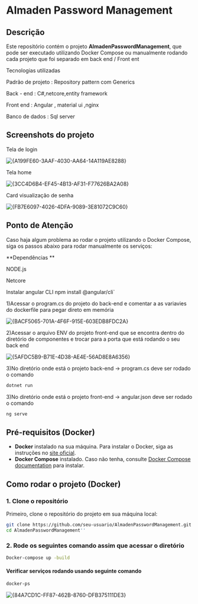# Almaden Password Management

## Descrição

Este repositório contém o projeto **AlmadenPasswordManagement**, que pode ser executado utilizando Docker Compose ou manualmente rodando cada projeto que foi separado em back end / Front ent

Tecnologias utilizadas 

Padrão de projeto : Repository pattern com Generics

Back - end : C#,netcore,entity framework

Front end : Angular , material ui ,nginx 

Banco de dados : Sql server 

## Screenshots do projeto

Tela de login

![{A199FE60-3AAF-4030-AA64-14A119AE8288}](https://github.com/user-attachments/assets/fd68ed68-2165-44ba-8194-9f95fc819374)

Tela home 

![{3CC4D6B4-EF45-4B13-AF31-F77626BA2A08}](https://github.com/user-attachments/assets/b547ce44-6b15-4bfe-b41d-9b7ee2ab2412)

Card visualização de senha 

![{FB7E6097-4026-4DFA-9089-3E81072C9C60}](https://github.com/user-attachments/assets/1b04a97d-166b-483f-acbb-840017c15db3)




## Ponto de Atenção

Caso haja algum problema ao rodar o projeto utilizando o Docker Compose, siga os passos abaixo para rodar manualmente os serviços:

**Dependências **

NODE.js 

Netcore 

Instalar angular CLI npm install @angular/cli`

1)Acessar o program.cs do projeto do back-end e comentar a as variavies do dockerfile para pegar direto em memória


![{BACF5065-701A-4F6F-915E-603EDB8FDC2A}](https://github.com/user-attachments/assets/ec8f9f4b-3920-453c-a5d1-2208a0fe362d)

2)Acessar o arquivo ENV do projeto front-end que se encontra dentro do diretório de componentes e trocar para  a porta que está rodando o seu back end


![{5AFDC5B9-B71E-4D38-AE4E-56AD8E8A6356}](https://github.com/user-attachments/assets/d9d16b4b-2ff6-4c2b-93bb-ec3ce20b1a05)

3)No diretório onde está o projeto back-end -> program.cs deve ser rodado o comando 
```bash
dotnet run
```

3)No diretório onde está o projeto front-end -> angular.json deve ser rodado o comando 
```bash
ng serve
```




## Pré-requisitos (Docker)

- **Docker** instalado na sua máquina. Para instalar o Docker, siga as instruções no [site oficial](https://www.docker.com/get-started).
- **Docker Compose** instalado. Caso não tenha, consulte [Docker Compose documentation](https://docs.docker.com/compose/install/) para instalar.

## Como rodar o projeto (Docker)

### 1. Clone o repositório

Primeiro, clone o repositório do projeto em sua máquina local:

```bash
git clone https://github.com/seu-usuario/AlmadenPasswordManagement.git
cd AlmadenPasswordManagement''
```

### 2. Rode os seguintes comando assim que acessar o diretório

```bash
Docker-compose up -build
```
#### Verificar serviços rodando usando seguinte comando 

```bash
docker-ps
```
![{84A7CD1C-FF87-462B-8760-DFB375111DE3}](https://github.com/user-attachments/assets/d6a10253-63be-4f61-aec3-779da2072fc6)


